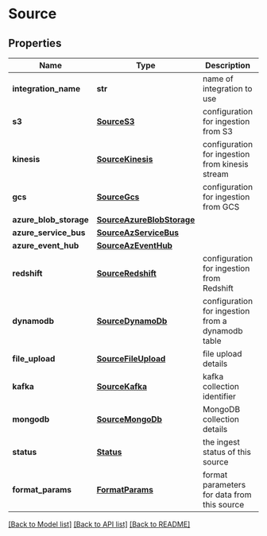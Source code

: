 # Source

## Properties
Name | Type | Description | Notes
------------ | ------------- | ------------- | -------------
**integration_name** | **str** | name of integration to use | 
**s3** | [**SourceS3**](SourceS3.md) | configuration for ingestion from S3 | [optional] 
**kinesis** | [**SourceKinesis**](SourceKinesis.md) | configuration for ingestion from kinesis stream | [optional] 
**gcs** | [**SourceGcs**](SourceGcs.md) | configuration for ingestion from GCS | [optional] 
**azure_blob_storage** | [**SourceAzureBlobStorage**](SourceAzureBlobStorage.md) |  | [optional] 
**azure_service_bus** | [**SourceAzServiceBus**](SourceAzServiceBus.md) |  | [optional] 
**azure_event_hub** | [**SourceAzEventHub**](SourceAzEventHub.md) |  | [optional] 
**redshift** | [**SourceRedshift**](SourceRedshift.md) | configuration for ingestion from Redshift | [optional] 
**dynamodb** | [**SourceDynamoDb**](SourceDynamoDb.md) | configuration for ingestion from  a dynamodb table | [optional] 
**file_upload** | [**SourceFileUpload**](SourceFileUpload.md) | file upload details | [optional] 
**kafka** | [**SourceKafka**](SourceKafka.md) | kafka collection identifier | [optional] 
**mongodb** | [**SourceMongoDb**](SourceMongoDb.md) | MongoDB collection details | [optional] 
**status** | [**Status**](Status.md) | the ingest status of this source | [optional] 
**format_params** | [**FormatParams**](FormatParams.md) | format parameters for data from this source | [optional] 

[[Back to Model list]](../README.md#documentation-for-models) [[Back to API list]](../README.md#documentation-for-api-endpoints) [[Back to README]](../README.md)


